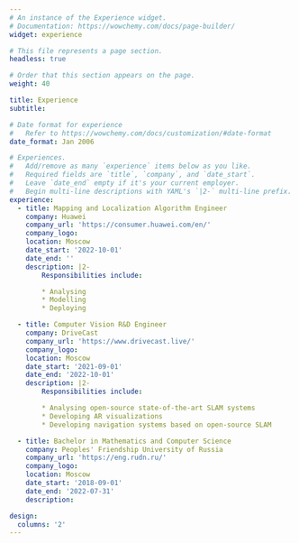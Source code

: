 ```yaml
---
# An instance of the Experience widget.
# Documentation: https://wowchemy.com/docs/page-builder/
widget: experience

# This file represents a page section.
headless: true

# Order that this section appears on the page.
weight: 40

title: Experience
subtitle:

# Date format for experience
#   Refer to https://wowchemy.com/docs/customization/#date-format
date_format: Jan 2006

# Experiences.
#   Add/remove as many `experience` items below as you like.
#   Required fields are `title`, `company`, and `date_start`.
#   Leave `date_end` empty if it's your current employer.
#   Begin multi-line descriptions with YAML's `|2-` multi-line prefix.
experience:
  - title: Mapping and Localization Algorithm Engineer
    company: Huawei
    company_url: 'https://consumer.huawei.com/en/'
    company_logo:
    location: Moscow
    date_start: '2022-10-01'
    date_end: ''
    description: |2-
        Responsibilities include:

        * Analysing
        * Modelling
        * Deploying

  - title: Computer Vision R&D Engineer
    company: DriveCast
    company_url: 'https://www.drivecast.live/'
    company_logo:
    location: Moscow
    date_start: '2021-09-01'
    date_end: '2022-10-01'
    description: |2-
        Responsibilities include:

        * Analysing open-source state-of-the-art SLAM systems
        * Developing AR visualizations
        * Developing navigation systems based on open-source SLAM

  - title: Bachelor in Mathematics and Computer Science
    company: Peoples' Friendship University of Russia
    company_url: 'https://eng.rudn.ru/'
    company_logo:
    location: Moscow
    date_start: '2018-09-01'
    date_end: '2022-07-31'
    description:

design:
  columns: '2'
---
```

